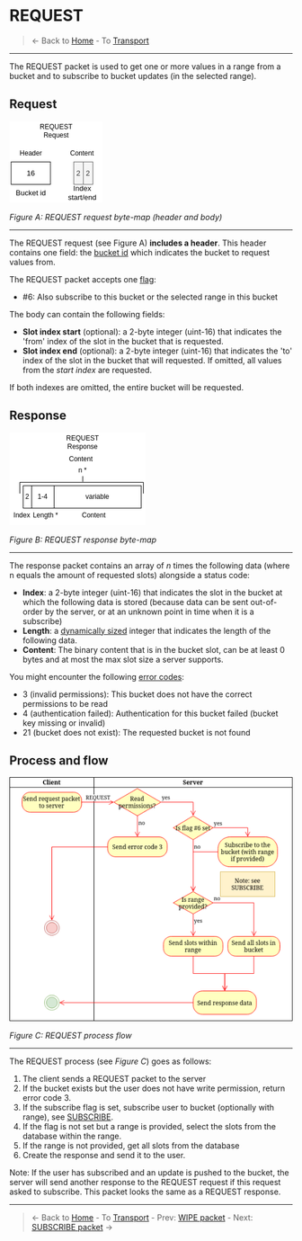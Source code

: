 # REQUEST
> &larr; Back to [Home](../index.md) - To [Transport](./index.md)

---
The REQUEST packet is used to get one or more values in a range from a bucket and to subscribe to bucket updates (in the selected range).

## Request

![Request request bytemap](../img/transport-request-req.drawio.png)

_Figure A: REQUEST request byte-map (header and body)_

---
The REQUEST request (see Figure A) **includes a header**. This header contains one field: the [bucket id](./create.md#bucket-id) which indicates the bucket to request values from.

The REQUEST packet accepts one [flag](./index.md#request-flags):
- #6: Also subscribe to this bucket or the selected range in this bucket

The body can contain the following fields:
- **Slot index start** (optional): a 2-byte integer (uint-16) that indicates the 'from' index of the slot in the bucket that is requested.
- **Slot index end** (optional): a 2-byte integer (uint-16) that indicates the 'to' index of the slot in the bucket that will requested. If omitted, all values from the _start index_ are requested.

If both indexes are omitted, the entire bucket will be requested.

## Response

![REQUEST response bytemap](../img/transport-request-res.drawio.png)

_Figure B: REQUEST response byte-map_

---
The response packet contains an array of _n_ times the following data (where n equals the amount of requested slots) alongside a status code:
- **Index**: a 2-byte integer (uint-16) that indicates the slot in the bucket at which the following data is stored (because data can be sent out-of-order by the server, or at an unknown point in time when it is a subscribe)
- **Length**: a [dynamically sized](./index.md#dynamically-sized-length) integer that indicates the length of the following data.
- **Content**: The binary content that is in the bucket slot, can be at least 0 bytes and at most the max slot size a server supports.

You might encounter the following [error codes](./error.md#error-codes):
- 3 (invalid permissions): This bucket does not have the correct permissions to be read
- 4 (authentication failed): Authentication for this bucket failed (bucket key missing or invalid)
- 21 (bucket does not exist): The requested bucket is not found

## Process and flow

![Request process](../img/transport-request.drawio.png)

_Figure C: REQUEST process flow_

---
The REQUEST process (see _Figure C_) goes as follows:

1. The client sends a REQUEST packet to the server
2. If the bucket exists but the user does not have write permission, return error code 3.
3. If the subscribe flag is set, subscribe user to bucket (optionally with range), see [SUBSCRIBE](./subscribe.md).
4. If the flag is not set but a range is provided, select the slots from the database within the range.
5. If the range is not provided, get all slots from the database
6. Create the response and send it to the user.

Note: If the user has subscribed and an update is pushed to the bucket, the server will send another response to the REQUEST request if this request asked to subscribe. This packet looks the same as a REQUEST response.

---
> &larr; Back to [Home](../index.md) - To [Transport](./index.md) - Prev: [WIPE packet](./wipe.md) - Next: [SUBSCRIBE packet](./subscribe.md) &rarr;
